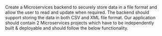 Create a Microservices backend to securely store data in a file format and allow the user to read and update when required. 
The backend should support storing the data in both CSV and XML file format.
Our application should contain 2 Microservices projects which have to be independently built &amp;
deployable and should follow the below functionality.
